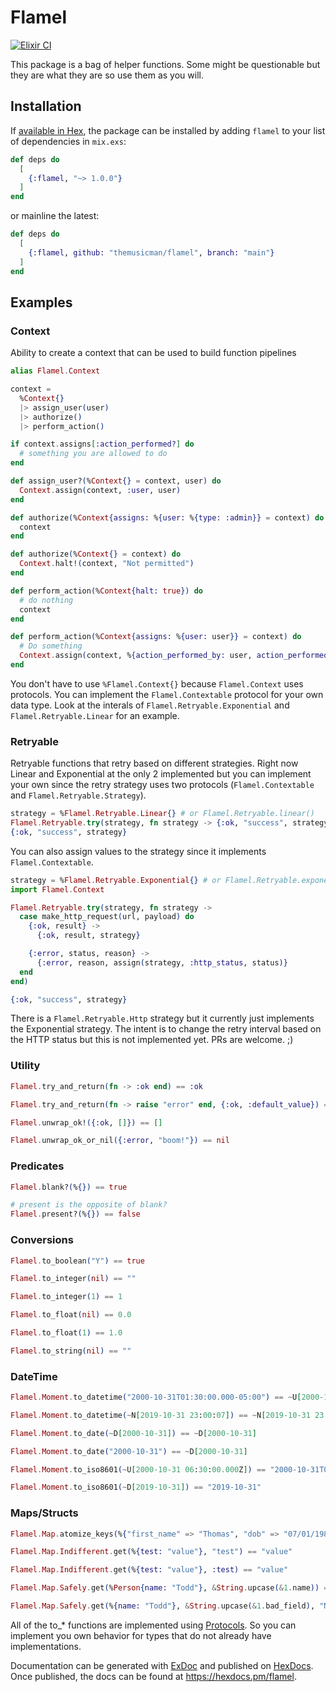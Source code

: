 # Flamel

[![Elixir CI](https://github.com/themusicman/flamel/actions/workflows/elixir.yml/badge.svg)](https://github.com/themusicman/flamel/actions/workflows/elixir.yml)

This package is a bag of helper functions. Some might be questionable but they are what they are so use them as you will.

## Installation

If [available in Hex](https://hex.pm/packages/flamel), the package can be installed
by adding `flamel` to your list of dependencies in `mix.exs`:

```elixir
def deps do
  [
    {:flamel, "~> 1.0.0"}
  ]
end
```
or mainline the latest:
```elixir
def deps do
  [
    {:flamel, github: "themusicman/flamel", branch: "main"}
  ]
end
```

## Examples

### Context

Ability to create a context that can be used to build function pipelines

```elixir
alias Flamel.Context

context =
  %Context{}
  |> assign_user(user)
  |> authorize()
  |> perform_action()

if context.assigns[:action_performed?] do
  # something you are allowed to do
end

def assign_user?(%Context{} = context, user) do
  Context.assign(context, :user, user)
end

def authorize(%Context{assigns: %{user: %{type: :admin}} = context) do
  context
end

def authorize(%Context{} = context) do
  Context.halt!(context, "Not permitted")
end

def perform_action(%Context{halt: true}) do
  # do nothing
  context
end

def perform_action(%Context{assigns: %{user: user}} = context) do
  # Do something
  Context.assign(context, %{action_performed_by: user, action_performed?: true})
end

```

You don't have to use `%Flamel.Context{}` because `Flamel.Context` uses protocols. You can implement the `Flamel.Contextable` protocol for your own data type. Look at the interals of `Flamel.Retryable.Exponential` and `Flamel.Retryable.Linear` for an example. 

### Retryable

Retryable functions that retry based on different strategies. Right now Linear and Exponential at the only 2 implemented but you can implement your own since the retry strategy uses two protocols (`Flamel.Contextable` and `Flamel.Retryable.Strategy`). 

```elixir
strategy = %Flamel.Retryable.Linear{} # or Flamel.Retryable.linear()
Flamel.Retryable.try(strategy, fn strategy -> {:ok, "success", strategy} end)
{:ok, "success", strategy}
```

You can also assign values to the strategy since it implements `Flamel.Contextable`.

```elixir
strategy = %Flamel.Retryable.Exponential{} # or Flamel.Retryable.exponential()
import Flamel.Context

Flamel.Retryable.try(strategy, fn strategy ->
  case make_http_request(url, payload) do
    {:ok, result} ->
      {:ok, result, strategy}

    {:error, status, reason} ->
      {:error, reason, assign(strategy, :http_status, status)}
  end
end)

{:ok, "success", strategy}
```

There is a `Flamel.Retryable.Http` strategy but it currently just implements the Exponential strategy. The intent is to 
change the retry interval based on the HTTP status but this is not implemented yet. PRs are welcome. ;)

### Utility 

```elixir
Flamel.try_and_return(fn -> :ok end) == :ok

Flamel.try_and_return(fn -> raise "error" end, {:ok, :default_value}) == {:ok, :default_value}

Flamel.unwrap_ok!({:ok, []}) == []

Flamel.unwrap_ok_or_nil({:error, "boom!"}) == nil

```

### Predicates

```elixir
Flamel.blank?(%{}) == true

# present is the opposite of blank?
Flamel.present?(%{}) == false
```

### Conversions

```elixir
Flamel.to_boolean("Y") == true

Flamel.to_integer(nil) == ""

Flamel.to_integer(1) == 1

Flamel.to_float(nil) == 0.0

Flamel.to_float(1) == 1.0

Flamel.to_string(nil) == ""
```

### DateTime

```elixir
Flamel.Moment.to_datetime("2000-10-31T01:30:00.000-05:00") == ~U[2000-10-31 06:30:00.000Z]

Flamel.Moment.to_datetime(~N[2019-10-31 23:00:07]) == ~N[2019-10-31 23:00:07]

Flamel.Moment.to_date(~D[2000-10-31]) == ~D[2000-10-31]

Flamel.Moment.to_date("2000-10-31") == ~D[2000-10-31]

Flamel.Moment.to_iso8601(~U[2000-10-31 06:30:00.000Z]) == "2000-10-31T06:30:00.000Z"

Flamel.Moment.to_iso8601(~D[2019-10-31]) == "2019-10-31"
```

### Maps/Structs

```elixir
Flamel.Map.atomize_keys(%{"first_name" => "Thomas", "dob" => "07/01/1981"}) == %{first_name: "Thomas", dob: "07/01/1981"}

Flamel.Map.Indifferent.get(%{test: "value"}, "test") == "value"

Flamel.Map.Indifferent.get(%{test: "value"}, :test) == "value"

Flamel.Map.Safely.get(%Person{name: "Todd"}, &String.upcase(&1.name)) == "TODD"

Flamel.Map.Safely.get(%{name: "Todd"}, &String.upcase(&1.bad_field), "N/A") == "N/A"
```

All of the to_* functions are implemented using [Protocols](https://hexdocs.pm/elixir/1.16/protocols.html). So you can implement you own behavior for types that do not already have implementations.


Documentation can be generated with [ExDoc](https://github.com/elixir-lang/ex_doc)
and published on [HexDocs](https://hexdocs.pm). Once published, the docs can
be found at <https://hexdocs.pm/flamel>.

